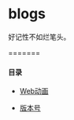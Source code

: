 # blogs

好记性不如烂笔头。

=======

#### 目录

- [Web动画](./08/web-animate.md)

- [版本号](./08/version-number.md)



